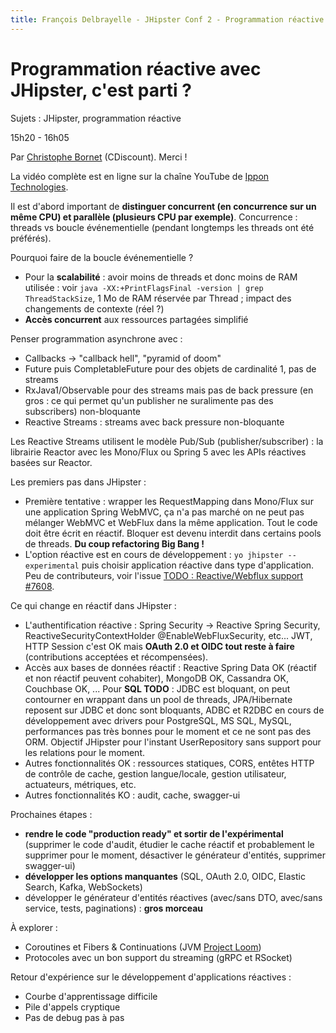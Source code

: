 ```yaml
---
title: François Delbrayelle - JHipster Conf 2 - Programmation réactive avec JHipster, c'est parti ? (notes)
---
```


# Programmation réactive avec JHipster, c'est parti ?

Sujets : JHipster, programmation réactive

15h20 - 16h05

Par [Christophe Bornet](https://twitter.com/cbornet_) (CDiscount). Merci !

La vidéo complète est en ligne sur la chaîne YouTube de [Ippon Technologies](https://www.youtube.com/watch?v=NUtnPqER3bs).

Il est d'abord important de __distinguer concurrent (en concurrence sur un même CPU) et parallèle (plusieurs CPU par exemple)__. Concurrence : threads vs boucle événementielle (pendant longtemps les threads ont été préférés).

Pourquoi faire de la boucle événementielle ?
- Pour la __scalabilité__ : avoir moins de threads et donc moins de RAM utilisée : voir `java -XX:+PrintFlagsFinal -version | grep ThreadStackSize`, 1 Mo de RAM réservée par Thread ; impact des changements de contexte (réel ?)
- __Accès concurrent__ aux ressources partagées simplifié

Penser programmation asynchrone avec :
- Callbacks -> "callback hell", "pyramid of doom"
- Future puis CompletableFuture pour des objets de cardinalité 1, pas de streams
- RxJava1/Observable pour des streams mais pas de back pressure (en gros : ce qui permet qu'un publisher ne suralimente pas des subscribers) non-bloquante
- Reactive Streams : streams avec back pressure non-bloquante

Les Reactive Streams utilisent le modèle Pub/Sub (publisher/subscriber) : la librairie Reactor avec les Mono/Flux ou Spring 5 avec les APIs réactives basées sur Reactor.

Les premiers pas dans JHipster :
- Première tentative : wrapper les RequestMapping dans Mono/Flux sur une application Spring WebMVC, ça n'a pas marché on ne peut pas mélanger WebMVC et WebFlux dans la même application. Tout le code doit être écrit en réactif. Bloquer est devenu interdit dans certains pools de threads. __Du coup refactoring Big Bang !__
- L'option réactive est en cours de développement : `yo jhipster --experimental` puis choisir application réactive dans type d'application. Peu de contributeurs, voir l'issue [TODO : Reactive/Webflux support #7608](https://github.com/jhipster/generator-jhipster/issues/7608).

Ce qui change en réactif dans JHipster :
- L'authentification réactive : Spring Security -> Reactive Spring Security, ReactiveSecurityContextHolder @EnableWebFluxSecurity, etc... JWT, HTTP Session c'est OK mais __OAuth 2.0 et OIDC tout reste à faire__ (contributions acceptées et récompensées).
- Accès aux bases de données réactif : Reactive Spring Data OK (réactif et non réactif peuvent cohabiter), MongoDB OK, Cassandra OK, Couchbase OK, ... Pour __SQL TODO__ : JDBC est bloquant, on peut contourner en wrappant dans un pool de threads, JPA/Hibernate reposent sur JDBC et donc sont bloquants, ADBC et R2DBC en cours de développement avec drivers pour PostgreSQL, MS SQL, MySQL, performances pas très bonnes pour le moment et ce ne sont pas des ORM. Objectif JHipster pour l'instant UserRepository sans support pour les relations pour le moment.
- Autres fonctionnalités OK : ressources statiques, CORS, entêtes HTTP de contrôle de cache, gestion langue/locale, gestion utilisateur, actuateurs, métriques, etc.
- Autres fonctionnalités KO : audit, cache, swagger-ui

Prochaines étapes :
- __rendre le code "production ready" et sortir de l'expérimental__ (supprimer le code d'audit, étudier le cache réactif et probablement le supprimer pour le moment, désactiver le générateur d'entités, supprimer swagger-ui)
- __développer les options manquantes__ (SQL, OAuth 2.0, OIDC, Elastic Search, Kafka, WebSockets)
- développer le générateur d'entités réactives (avec/sans DTO, avec/sans service, tests, paginations) : __gros morceau__

À explorer :
- Coroutines et Fibers & Continuations (JVM [Project Loom](../devfestlille2019/fibers-continuations.md))
- Protocoles avec un bon support du streaming (gRPC et RSocket)

Retour d'expérience sur le développement d'applications réactives :
- Courbe d'apprentissage difficile
- Pile d'appels cryptique
- Pas de debug pas à pas
